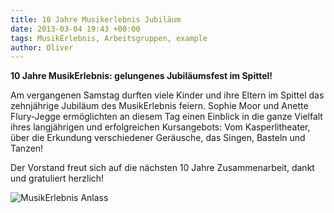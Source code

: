 ```yaml
---
title: 10 Jahre Musikerlebnis Jubiläum
date: 2013-03-04 19:43 +00:00
tags: MusikErlebnis, Arbeitsgruppen, example
author: Oliver
---
```


**10 Jahre MusikErlebnis: gelungenes Jubiläumsfest im Spittel!**

Am vergangenen Samstag durften viele Kinder und ihre Eltern im Spittel das zehnjährige Jubiläum des MusikErlebnis feiern. Sophie Moor und Anette Flury-Jegge ermöglichten an diesem Tag einen Einblick in die ganze Vielfalt ihres langjährigen und erfolgreichen Kursangebots: Vom Kasperlitheater, über die Erkundung verschiedener Geräusche, das Singen, Basteln und Tanzen!

Der Vorstand freut sich auf die nächsten 10 Jahre Zusammenarbeit, dankt und gratuliert herzlich!

![MusikErlebnis Anlass](evk_musikerlebnis10.jpg)

